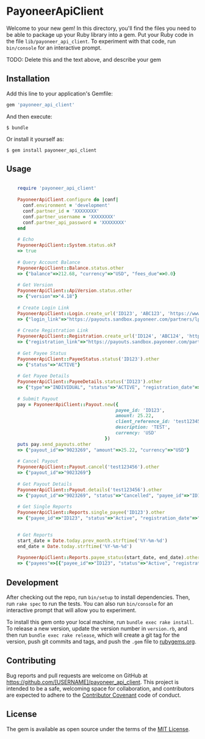 # PayoneerApiClient

Welcome to your new gem! In this directory, you'll find the files you need to be able to package up your Ruby library into a gem. Put your Ruby code in the file `lib/payoneer_api_client`. To experiment with that code, run `bin/console` for an interactive prompt.

TODO: Delete this and the text above, and describe your gem

## Installation

Add this line to your application's Gemfile:

```ruby
gem 'payoneer_api_client'
```

And then execute:

    $ bundle

Or install it yourself as:

    $ gem install payoneer_api_client

## Usage

```ruby

    require 'payoneer_api_client'
    
    PayoneerApiClient.configure do |conf|
      conf.environment = 'development'
      conf.partner_id = 'XXXXXXXX'
      conf.partner_username = 'XXXXXXXX'
      conf.partner_api_password = 'XXXXXXXX'
    end
    
    # Echo
    PayoneerApiClient::System.status.ok?
    => true
    
    # Query Account Balance
    PayoneerApiClient::Balance.status.other
    => {"balance"=>212.68, "currency"=>"USD", "fees_due"=>0.0}
    
    # Get Version
    PayoneerApiClient::ApiVersion.status.other
    => {"version"=>"4.18"}
    
    # Create Login Link
    PayoneerApiClient::Login.create_url('ID123', 'ABC123', 'https://www.yoursite.com').other
    => {"login_link"=>"https://payouts.sandbox.payoneer.com/partners/lp.aspx?token=0a7ece12cfa64ea1baa66c0c7780dab99EAA6CCB85"}
    
    # Create Registration Link
    PayoneerApiClient::Registration.create_url('ID124', 'ABC124', 'https://www.yoursite.com').other
    => {"registration_link"=>"https://payouts.sandbox.payoneer.com/partners/lp.aspx?token=eaad141d0123448a820b6dc926cdaf22A70C308DA1"}
    
    # Get Payee Status
    PayoneerApiClient::PayeeStatus.status('ID123').other
    => {"status"=>"ACTIVE"}
    
    # Get Payee Details
    PayoneerApiClient::PayeeDetails.status('ID123').other
    => {"type"=>"INDIVIDUAL", "status"=>"ACTIVE", "registration_date"=>"2016-01-22", "contact"=>{"first_name"=>"Test", "last_name"=>"Test", "email"=>"test@gmail.com", "mobile"=>"XXXXXXXXXXX", "phone"=>""}, "address"=>{"country"=>"XX", "state"=>"", "zip_code"=>"XXXXX", "address_line_1"=>"Test", "address_line_2"=>"Test", "city"=>"Test"}, "payout_method"=>{"type"=>"BANK", "currency"=>"USD"}}
    
    # Submit Payout
    pay = PayoneerApiClient::Payout.new({
                                        payee_id: 'ID123',
                                        amount: 25.22,
                                        client_reference_id: 'test123456',
                                        description: 'TEST',
                                        currency: 'USD'
                                    })
    puts pay.send_payouts.other
    => {"payout_id"=>"9023269", "amount"=>25.22, "currency"=>"USD"}
    
    # Cancel Payout
    PayoneerApiClient::Payout.cancel('test123456').other
    => {"payout_id"=>"9023269"}
    
    # Get Payout Details
    PayoneerApiClient::Payout.details('test123456').other
    => {"payout_id"=>"9023269", "status"=>"Cancelled", "payee_id"=>"ID123", "payout_date"=>"2018-01-24T08:40:06.053", "amount"=>25.22, "currency"=>"USD"}
    
    # Get Single Reports
    PayoneerApiClient::Reports.single_payee('ID123').other
    => {"payee_id"=>"ID123", "status"=>"Active", "registration_date"=>"2018-01-19", "payout_method"=>"iACH", "company"=>{}, "total_amount"=>282.08, "payouts"=>[{"client_reference_id"=>"ABC123", "date"=>"2018-01-23T09:21:28", "amount"=>55.1, "currency"=>"USD", "description"=>"TEST", "status"=>"Funded"}, {"client_reference_id"=>"test1234", "date"=>"2018-01-24T08:12:30", "amount"=>25.22, "currency"=>"USD", "description"=>"TEST", "status"=>"Funded"}, {"client_reference_id"=>"1234tttt", "date"=>"2018-01-23T02:10:01", "amount"=>25.22, "currency"=>"USD", "description"=>"TEST", "status"=>"Cancelled"}, {"client_reference_id"=>"test1234567890", "date"=>"2018-01-24T07:54:32", "amount"=>25.22, "currency"=>"USD", "description"=>"TEST", "status"=>"Cancelled"}, {"client_reference_id"=>"test12", "date"=>"2018-01-24T08:09:20", "amount"=>25.22, "currency"=>"USD", "description"=>"TEST", "status"=>"Cancelled"}, {"client_reference_id"=>"test123456", "date"=>"2018-01-24T08:40:06", "amount"=>25.22, "currency"=>"USD", "description"=>"TEST", "status"=>"Cancelled"}, {"client_reference_id"=>"1234tttt", "date"=>"2018-01-23T02:17:31", "amount"=>25.22, "currency"=>"USD", "description"=>"Payment 1234tttt refunded", "status"=>"Refund"}, {"client_reference_id"=>"test1234567890", "date"=>"2018-01-24T07:54:33", "amount"=>25.22, "currency"=>"USD", "description"=>"Payment test1234567890 refunded", "status"=>"Refund"}, {"client_reference_id"=>"test12", "date"=>"2018-01-24T08:09:21", "amount"=>25.22, "currency"=>"USD", "description"=>"Payment test12 refunded", "status"=>"Refund"}, {"client_reference_id"=>"test123456", "date"=>"2018-01-24T08:41:03", "amount"=>25.22, "currency"=>"USD", "description"=>"Payment test123456 refunded", "status"=>"Refund"}]}
    

    # Get Reports
    start_date = Date.today.prev_month.strftime('%Y-%m-%d')
    end_date = Date.today.strftime('%Y-%m-%d')
    
    PayoneerApiClient::Reports.payee_status(start_date, end_date).other
    => {"payees"=>[{"payee_id"=>"ID123", "status"=>"Active", "registration_date"=>"2018-01-19", "payout_method"=>"BANK", "total_amount"=>282.08, "payouts"=>[{"client_reference_id"=>"ABC123", "date"=>"2018-01-23T09:21:28", "amount"=>55.1, "currency"=>"USD", "description"=>"TEST", "status"=>"Funded"}, {"client_reference_id"=>"test1234", "date"=>"2018-01-24T08:12:30", "amount"=>25.22, "currency"=>"USD", "description"=>"TEST", "status"=>"Funded"}, {"client_reference_id"=>"1234tttt", "date"=>"2018-01-23T02:10:01", "amount"=>25.22, "currency"=>"USD", "description"=>"TEST", "status"=>"Cancelled"}, {"client_reference_id"=>"test1234567890", "date"=>"2018-01-24T07:54:32", "amount"=>25.22, "currency"=>"USD", "description"=>"TEST", "status"=>"Cancelled"}, {"client_reference_id"=>"test12", "date"=>"2018-01-24T08:09:20", "amount"=>25.22, "currency"=>"USD", "description"=>"TEST", "status"=>"Cancelled"}, {"client_reference_id"=>"test123456", "date"=>"2018-01-24T08:40:06", "amount"=>25.22, "currency"=>"USD", "description"=>"TEST", "status"=>"Cancelled"}, {"client_reference_id"=>"1234tttt", "date"=>"2018-01-23T02:17:31", "amount"=>25.22, "currency"=>"USD", "description"=>"Payment 1234tttt refunded", "status"=>"Refund"}, {"client_reference_id"=>"test1234567890", "date"=>"2018-01-24T07:54:33", "amount"=>25.22, "currency"=>"USD", "description"=>"Payment test1234567890 refunded", "status"=>"Refund"}, {"client_reference_id"=>"test12", "date"=>"2018-01-24T08:09:21", "amount"=>25.22, "currency"=>"USD", "description"=>"Payment test12 refunded", "status"=>"Refund"}, {"client_reference_id"=>"test123456", "date"=>"2018-01-24T08:41:03", "amount"=>25.22, "currency"=>"USD", "description"=>"Payment test123456 refunded", "status"=>"Refund"}]}]}
```

## Development

After checking out the repo, run `bin/setup` to install dependencies. Then, run `rake spec` to run the tests. You can also run `bin/console` for an interactive prompt that will allow you to experiment.

To install this gem onto your local machine, run `bundle exec rake install`. To release a new version, update the version number in `version.rb`, and then run `bundle exec rake release`, which will create a git tag for the version, push git commits and tags, and push the `.gem` file to [rubygems.org](https://rubygems.org).

## Contributing

Bug reports and pull requests are welcome on GitHub at https://github.com/[USERNAME]/payoneer_api_client. This project is intended to be a safe, welcoming space for collaboration, and contributors are expected to adhere to the [Contributor Covenant](http://contributor-covenant.org) code of conduct.

## License

The gem is available as open source under the terms of the [MIT License](https://opensource.org/licenses/MIT).